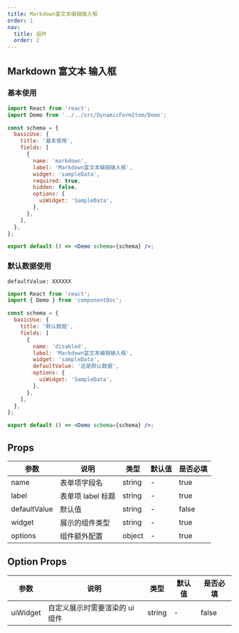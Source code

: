 ```yaml
---
title: Markdown富文本编辑输入框
order: 1
nav:
  title: 组件
  order: 2
---
```


## Markdown 富文本 输入框

### 基本使用

```jsx
import React from 'react';
import Demo from '../../src/DynamicFormItem/Demo';

const schema = {
  basicUse: {
    title: '基本使用',
    fields: [
      {
        name: 'markdown',
        label: 'Markdown富文本编辑输入框',
        widget: 'sampleData',
        required: true,
        hidden: false,
        options: {
          uiWidget: 'SampleData',
        },
      },
    ],
  },
};

export default () => <Demo schema={schema} />;
```

### 默认数据使用

`defaultValue: XXXXXX`

```jsx
import React from 'react';
import { Demo } from 'componentDoc';

const schema = {
  basicUse: {
    title: '默认数据',
    fields: [
      {
        name: 'disabled',
        label: 'Markdown富文本编辑输入框',
        widget: 'sampleData',
        defaultValue: '这是默认数据',
        options: {
          uiWidget: 'SampleData',
        },
      },
    ],
  },
};

export default () => <Demo schema={schema} />;
```

## Props

| 参数         | 说明              | 类型   | 默认值 | 是否必填 |
| ------------ | ----------------- | ------ | ------ | -------- |
| name         | 表单项字段名      | string | -      | true     |
| label        | 表单项 label 标题 | string | -      | true     |
| defaultValue | 默认值            | string | -      | false    |
| widget       | 展示的组件类型    | string | -      | true     |
| options      | 组件额外配置      | object | -      | true     |

## Option Props

| 参数     | 说明                           | 类型   | 默认值 | 是否必填 |
| -------- | ------------------------------ | ------ | ------ | -------- |
| uiWidget | 自定义展示时需要渲染的 ui 组件 | string | -      | false    |
